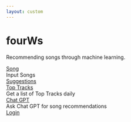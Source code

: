 ```yaml
---
layout: custom
---
```


<html lang="en">
  <head>
    <meta charset="UTF-8" />
    <meta name="viewport" content="width=device-width, initial-scale=1.0" />
    <title>fourWs</title>
    <link href="https://rsms.me/inter/inter.css" rel="stylesheet" />
    <link
      rel="stylesheet"
      href="https://cdnjs.cloudflare.com/ajax/libs/meyer-reset/2.0/reset.min.css"
      integrity="sha512-NmLkDIU1C/C88wi324HBc+S2kLhi08PN5GDeUVVVC/BVt/9Izdsc9SVeVfA1UZbY3sHUlDSyRXhCzHfr6hmPPw=="
      crossorigin="anonymous"
    />
    <link rel="stylesheet" href="./index.min.css" />
  </head>
  <body>
    <div class="main">
  <h1>fourWs</h1>
  <p>
    Recommending songs through machine learning.
  </p>
  <div class="as">
    <div class="tooltip">
      <a href="songrecinput.html" class="a1">Song</a>
      <div class="bottom">Input Songs</div>
    </div>
    <div class="tooltip">
      <a href="songquiz.html" class="a2">Suggestions</a>
    </div>
    <div class="tooltip">
      <a href="toptracks.html" class="a4">Top Tracks</a>
      <div class="bottom">Get a list of Top Tracks daily</div>
    </div>
    <div class="tooltip">
      <a href="chatgptapi.html" class="a4">Chat GPT</a>
      <div class="bottom">Ask Chat GPT for song recommendations</div>
    </div>
    <div class="tooltip" id="profile">
    </div>
    <div class="tooltip">
      <a href="{{ site.baseurl }}/login.html" class="a6">Login</a>
    </div>
  </div>
</div>
  </body>
</html>
